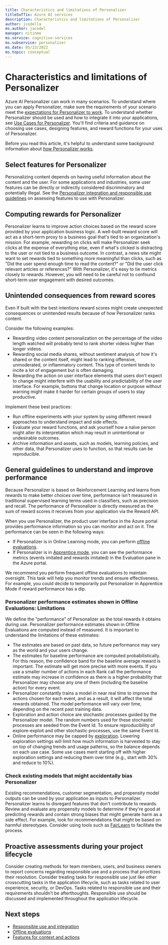 ```yaml
---
title: Characteristics and limitations of Personalizer
titleSuffix: Azure AI services
description: Characteristics and limitations of Personalizer
author: jcodella
ms.author: jacodel
manager: nitinme
ms.service: cognitive-services
ms.subservice: personalizer
ms.date: 05/23/2022
ms.topic: conceptual
---
```



# Characteristics and limitations of Personalizer

Azure AI Personalizer can work in many scenarios. To understand where you can apply Personalizer, make sure the requirements of your scenario meet the [expectations for Personalizer to work](where-can-you-use-personalizer.md#expectations-required-to-use-personalizer). To understand whether Personalizer should be used and how to integrate it into your applications, see [Use Cases for Personalizer](responsible-use-cases.md). You'll find criteria and guidance on choosing use cases, designing features, and reward functions for your uses of Personalizer.

Before you read this article, it's helpful to understand some background information about [how Personalizer works](how-personalizer-works.md).


## Select features for Personalizer

Personalizing content depends on having useful information about the content and the user. For some applications and industries, some user features can be directly or indirectly considered discriminatory and potentially illegal. See the [Personalizer integration and responsible use guidelines](responsible-guidance-integration.md) on assessing features to use with Personalizer.


## Computing rewards for Personalizer

Personalizer learns to improve action choices based on the reward score provided by your application business logic.
A well-built reward score will act as a short-term proxy to a business goal that's tied to an organization's mission.
For example, rewarding on clicks will make Personalizer seek clicks at the expense of everything else, even if what's clicked is distracting to the user or not tied to a business outcome.
In contrast, a news site might want to set rewards tied to something more meaningful than clicks, such as "Did the user spend enough time to read the content?" or "Did the user click relevant articles or references?" With Personalizer, it's easy to tie metrics closely to rewards. However, you will need to be careful not to confound short-term user engagement with desired outcomes.


## Unintended consequences from reward scores

Even if built with the best intentions reward scores might create unexpected consequences or unintended results because of how Personalizer ranks content.

Consider the following examples:

- Rewarding video content personalization on the percentage of the video length watched will probably tend to rank shorter videos higher than longer videos.
- Rewarding social media shares, without sentiment analysis of how it's shared or the content itself, might lead to ranking offensive, unmoderated, or inflammatory content. This type of content tends to incite a lot of engagement but is often damaging.
- Rewarding the action on user interface elements that users don't expect to change might interfere with the usability and predictability of the user interface. For example, buttons that change location or purpose without warning might make it harder for certain groups of users to stay productive.

Implement these best practices:

- Run offline experiments with your system by using different reward approaches to understand impact and side effects.
- Evaluate your reward functions, and ask yourself how a naïve person might alter its interpretation which may result in unintentional or undesirable outcomes.
- Archive information and assets, such as models, learning policies, and other data, that Personalizer uses to function, so that results can be reproducible.


## General guidelines to understand and improve performance

Because Personalizer is based on Reinforcement Learning and learns from rewards to make better choices over time, performance isn't measured in traditional supervised learning terms used in classifiers, such as precision and recall. The performance of Personalizer is directly measured as the sum of reward scores it receives from your application via the Reward API.

When you use Personalizer, the product user interface in the Azure portal provides performance information so you can monitor and act on it. The performance can be seen in the following ways:

- If Personalizer is in Online Learning mode, you can perform [offline evaluations](concepts-offline-evaluation.md).
- If Personalizer is in [Apprentice mode](concept-apprentice-mode.md), you can see the performance metrics (events imitated and rewards imitated) in the Evaluation pane in the Azure portal.

We recommend you perform frequent offline evaluations to maintain oversight. This task will help you monitor trends and ensure effectiveness. For example, you could decide to temporarily put Personalizer in Apprentice Mode if reward performance has a dip.

### Personalizer performance estimates shown in Offline Evaluations: Limitations

We define the "performance" of Personalizer as the total rewards it obtains during use. Personalizer performance estimates shown in Offline Evaluations are computed instead of measured. It is important to understand the limitations of these estimates:

- The estimates are based on past data, so future performance may vary as the world and your users change.
- The estimates for baseline performance are computed probabilistically. For this reason, the confidence band for the baseline average reward is important. The estimate will get more precise with more events. If you use a smaller number of actions in each Rank call the performance estimate may increase in confidence as there is a higher probability that Personalizer may choose any one of them (including the baseline action) for every event.
- Personalizer constantly trains a model in near real time to improve the actions chosen for each event, and as a result, it will affect the total rewards obtained. The model performance will vary over time, depending on the recent past training data.
- Exploration and action choice are stochastic processes guided by the Personalizer model. The random numbers used for these stochastic processes are seeded from the Event Id. To ensure reproducibility of explore-exploit and other stochastic processes, use the same Event Id.
- Online performance may be capped by [exploration](concepts-exploration.md). Lowering exploration settings will limit how much information is harvested to stay on top of changing trends and usage patterns, so the balance depends on each use case.  Some use cases merit starting off with higher exploration settings and reducing them over time (e.g., start with 30% and reduce to 10%).


### Check existing models that might accidentally bias Personalizer

Existing recommendations, customer segmentation, and propensity model outputs can be used by your application as inputs to Personalizer. Personalizer learns to disregard features that don't contribute to rewards. Review and evaluate any propensity models to determine if they're good at predicting rewards and contain strong biases that might generate harm as a side effect. For example, look for recommendations that might be based on harmful stereotypes. Consider using tools such as [FairLearn](https://fairlearn.org/) to facilitate the process.


## Proactive assessments during your project lifecycle

Consider creating methods for team members, users, and business owners to report concerns regarding responsible use and a process that prioritizes their resolution. Consider treating tasks for responsible use just like other crosscutting tasks in the application lifecycle, such as tasks related to user experience, security, or DevOps.  Tasks related to responsible use and their requirements shouldn’t be afterthoughts. Responsible use should be discussed and implemented throughout the application lifecycle.


## Next steps

- [Responsible use and integration](responsible-guidance-integration.md)
- [Offline evaluations](concepts-offline-evaluation.md)
- [Features for context and actions](concepts-features.md)
